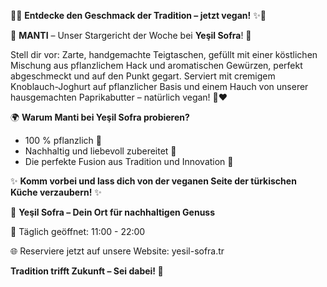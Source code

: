 🌱✨ **Entdecke den Geschmack der Tradition – jetzt vegan!** ✨🌱

🍴 **MANTI** – Unser Stargericht der Woche bei **Yeşil Sofra**! 🍴

Stell dir vor: Zarte, handgemachte Teigtaschen, gefüllt mit einer köstlichen Mischung aus pflanzlichem Hack und aromatischen Gewürzen, perfekt abgeschmeckt und auf den Punkt gegart. Serviert mit cremigem Knoblauch-Joghurt auf pflanzlicher Basis und einem Hauch von unserer hausgemachten Paprikabutter – natürlich vegan! 🥟❤️

🌍 **Warum Manti bei Yeşil Sofra probieren?**

- 100 % pflanzlich 🌿
- Nachhaltig und liebevoll zubereitet 💚
- Die perfekte Fusion aus Tradition und Innovation 🌟

✨ **Komm vorbei und lass dich von der veganen Seite der türkischen Küche verzaubern!** ✨

📍 **Yeşil Sofra – Dein Ort für nachhaltigen Genuss**

📅 Täglich geöffnet: 11:00 - 22:00

🌐 Reserviere jetzt auf unsere Website: yesil-sofra.tr

**Tradition trifft Zukunft – Sei dabei! 💚**
